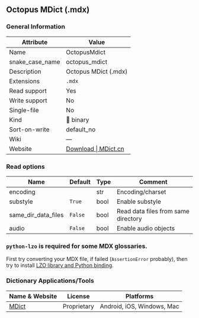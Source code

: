## Octopus MDict (.mdx)

### General Information

| Attribute       | Value                                                                 |
| --------------- | --------------------------------------------------------------------- |
| Name            | OctopusMdict                                                          |
| snake_case_name | octopus_mdict                                                         |
| Description     | Octopus MDict (.mdx)                                                  |
| Extensions      | `.mdx`                                                                |
| Read support    | Yes                                                                   |
| Write support   | No                                                                    |
| Single-file     | No                                                                    |
| Kind            | 🔢 binary                                                              |
| Sort-on-write   | default_no                                                            |
| Wiki            | ―                                                                     |
| Website         | [Download \| MDict.cn](https://www.mdict.cn/wp/?page_id=5325&lang=en) |

### Read options

| Name                | Default | Type | Comment                             |
| ------------------- | ------- | ---- | ----------------------------------- |
| encoding            |         | str  | Encoding/charset                    |
| substyle            | `True`  | bool | Enable substyle                     |
| same_dir_data_files | `False` | bool | Read data files from same directory |
| audio               | `False` | bool | Enable audio objects                |



### `python-lzo` is required for **some** MDX glossaries.

First try converting your MDX file, if failed (`AssertionError` probably),
then try to install [LZO library and Python binding](../lzo.md).

### Dictionary Applications/Tools

| Name & Website                 | License     | Platforms                  |
| ------------------------------ | ----------- | -------------------------- |
| [MDict](https://www.mdict.cn/) | Proprietary | Android, iOS, Windows, Mac |
